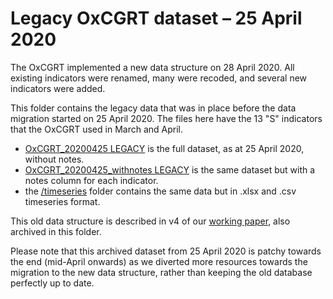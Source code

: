 # Legacy OxCGRT dataset – 25 April 2020

The OxCGRT implemented a new data structure on 28 April 2020. All existing indicators were renamed, many were recoded, and several new indicators were added.

This folder contains the legacy data that was in place before the data migration started on 25 April 2020. The files here have the 13 "S" indicators that the OxCGRT used in March and April. 

- [OxCGRT_20200425 LEGACY](OxCGRT_20200425%20LEGACY.csv) is the full dataset, as at 25 April 2020, without notes.
- [OxCGRT_20200425_withnotes LEGACY](OxCGRT_20200425_withnotes%20LEGACY.csv) is the same dataset but with a notes column for each indicator.
- the [/timeseries](timeseries/) folder contains the same data but in .xlsx and .csv timeseries format.

This old data structure is described in v4 of our [working paper](BSG-WP-2020-032-v4), also archived in this folder.

Please note that this archived dataset from 25 April 2020 is patchy towards the end (mid-April onwards) as we diverted more resources towards the migration to the new data structure, rather than keeping the old database perfectly up to date.
